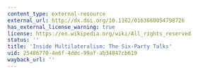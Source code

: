 ```yaml
---
content_type: external-resource
external_url: http://dx.doi.org/10.1162/0163660054798726
has_external_license_warning: true
license: https://en.wikipedia.org/wiki/All_rights_reserved
status: ''
title: 'Inside Multilateralism: The Six-Party Talks'
uid: 25486770-4e6f-4ddc-99af-ab34847cb619
wayback_url: ''
---
```

